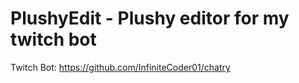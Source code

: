 # PlushyEdit - Plushy editor for my twitch bot
Twitch Bot: https://github.com/InfiniteCoder01/chatry
